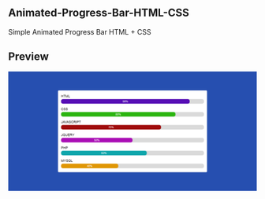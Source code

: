 ## Animated-Progress-Bar-HTML-CSS

Simple Animated Progress Bar HTML + CSS

## Preview

![Image](preview.png)
